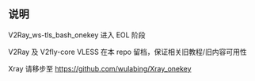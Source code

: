 ## 说明
V2Ray_ws-tls_bash_onekey 进入 EOL 阶段

V2Ray 及 V2fly-core VLESS 在本 repo 留档，保证相关旧教程/旧内容可用性

Xray 请移步至 https://github.com/wulabing/Xray_onekey